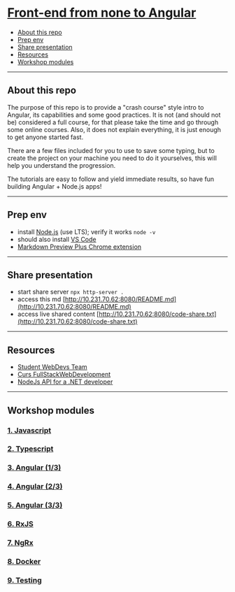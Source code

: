 # [Front-end from none to Angular](README.md)

- [About this repo](#About-this-repo)
- [Prep env](#Prep-env)
- [Share presentation](#Share-presentation)
- [Resources](#Resources)
- [Workshop modules](#Workshop-modules)

---

## About this repo

The purpose of this repo is to provide a "crash course" style intro to Angular, its capabilities and some good practices.
It is not (and should not be) considered a full course, for that please take the time and go through some online courses.
Also, it does not explain everything, it is just enough to get anyone started fast.

There are a few files included for you to use to save some typing, but to create the project on your machine
you need to do it yourselves, this will help you understand the progression.

The tutorials are easy to follow and yield immediate results, so have fun building Angular + Node.js apps!

---

## Prep env

- install [Node.js](https://nodejs.org/en/) (use LTS); verify it works `node -v`
- should also install [VS Code](https://code.visualstudio.com/)
- [Markdown Preview Plus Chrome extension](https://chrome.google.com/webstore/detail/markdown-preview-plus/febilkbfcbhebfnokafefeacimjdckgl)

---

## Share presentation

- start share server `npx http-server .`
- access this md [http://10.231.70.62:8080/README.md](http://10.231.70.62:8080/README.md)
- access live shared content [http://10.231.70.62:8080/code-share.txt](http://10.231.70.62:8080/code-share.txt)

---

## Resources

- [Student WebDevs Team](https://teams.microsoft.com/l/team/19%3a8d24e23215974915b710387043ac4682%40thread.tacv2/conversations?groupId=8e170955-63ec-432a-94a5-3c05051e1c0b&tenantId=6d2c7112-af95-4e9e-acd6-d2a990e40851)
- [Curs FullStackWebDevelopment](https://web.microsoftstream.com/channel/8507447a-cb97-41bc-a53a-7583e3011946)
- [NodeJs API for a .NET developer](https://code.waters.com/bitbucket/users/rovian/repos/nodejs-api-for-a-.net-developer)

---

## Workshop modules

### [1. Javascript](docs/1-javascript.md)

### [2. Typescript](docs/2-typescript.md)

### [3. Angular (1/3)](docs/3-angular.md)

### [4. Angular (2/3)](docs/4-angular.md)

### [5. Angular (3/3)](docs/5-angular.md)

### [6. RxJS](docs/6-rxjs.md)

### [7. NgRx](docs/7-ngrx.md)

### [8. Docker](docs/8-docker.md)

### [9. Testing](docs/9-testing.md)
